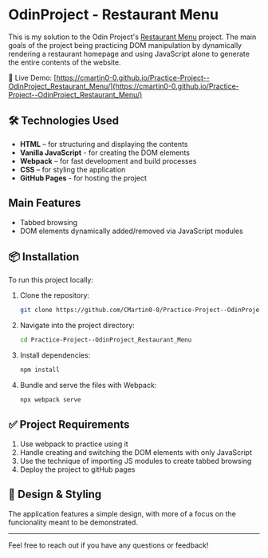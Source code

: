 

# OdinProject - Restaurant Menu

This is my solution to the Odin Project's [Restaurant Menu](https://www.theodinproject.com/lessons/node-path-javascript-restaurant-page) project. The main goals of the project being practicing DOM manipulation by dynamically rendering a restaurant homepage and using JavaScript alone to generate the entire contents of the website.

🔗 Live Demo: [https://cmartin0-0.github.io/Practice-Project--OdinProject_Restaurant_Menu/](https://cmartin0-0.github.io/Practice-Project--OdinProject_Restaurant_Menu/)



## 🛠️ Technologies Used

* **HTML** – for structuring and displaying the contents
* **Vanilla JavaScript** - for creating the DOM elements 
* **Webpack** – for fast development and build processes
* **CSS** – for styling the application
* **GitHub Pages** - for hosting the project



##   Main Features

* Tabbed browsing
* DOM elements dynamically added/removed via JavaScript modules



## 📦 Installation

To run this project locally:

1. Clone the repository:

   ```bash
   git clone https://github.com/CMartin0-0/Practice-Project--OdinProject_Restaurant_Menu.git
   ```



2. Navigate into the project directory:

   ```bash
   cd Practice-Project--OdinProject_Restaurant_Menu
   ```



3. Install dependencies:

   ```bash
   npm install
   ```



4. Bundle and serve the files with Webpack:

   ```bash
   npx webpack serve
   ```





## ✅ Project Requirements

1. Use webpack to practice using it
2. Handle creating and switching the DOM elements with only JavaScript
3. Use the technique of importing JS modules to create tabbed browsing
4. Deploy the project to gitHub pages


## 🎨 Design & Styling

The application features a simple design, with more of a focus on the funcionality meant to be demonstrated.

---

Feel free to reach out if you have any questions or feedback!
